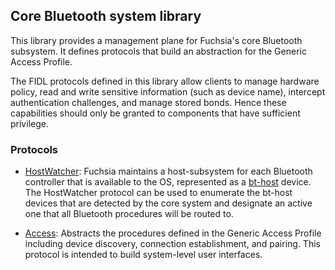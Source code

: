 ## Core Bluetooth system library

This library provides a management plane for Fuchsia's core Bluetooth subsystem.
It defines protocols that build an abstraction for the Generic Access Profile.

The FIDL protocols defined in this library allow clients to manage hardware
policy, read and write sensitive information (such as device name), intercept
authentication challenges, and manage stored bonds. Hence these capabilities
should only be granted to components that have sufficient privilege.

### Protocols

* [HostWatcher](./host_watcher.fidl): Fuchsia maintains a host-subsystem for
  each Bluetooth controller that is available to the OS, represented as a
  [bt-host](//src/connectivity/bluetooth/core/bt-host) device. The HostWatcher
  protocol can be used to enumerate the bt-host devices that are detected by the
  core system and designate an active one that all Bluetooth procedures will be
  routed to.

* [Access](./access.fidl): Abstracts the procedures defined in the Generic
  Access Profile including device discovery, connection establishment, and
  pairing. This protocol is intended to build system-level user interfaces.
